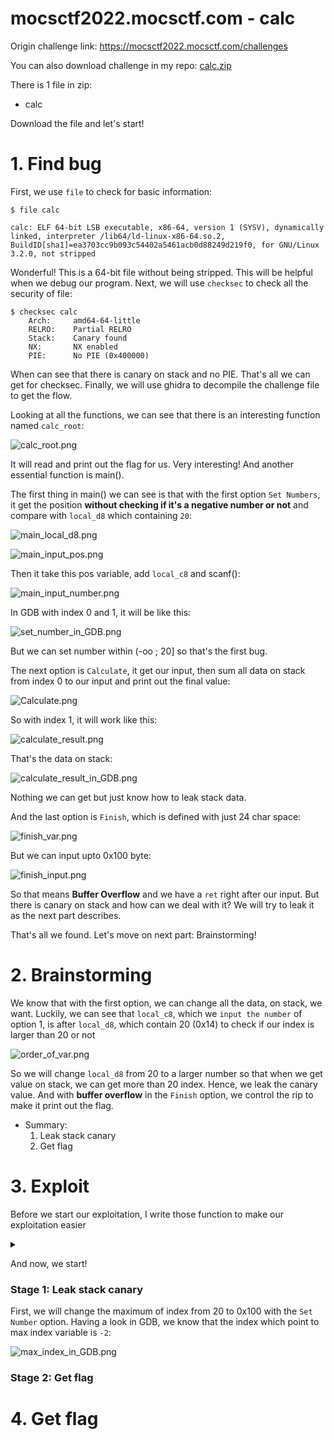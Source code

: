 # mocsctf2022.mocsctf.com - calc

Origin challenge link: https://mocsctf2022.mocsctf.com/challenges

You can also download challenge in my repo: [calc.zip](calc.zip)

There is 1 file in zip:

- calc

Download the file and let's start!

# 1. Find bug

First, we use `file` to check for basic information:

```
$ file calc

calc: ELF 64-bit LSB executable, x86-64, version 1 (SYSV), dynamically linked, interpreter /lib64/ld-linux-x86-64.so.2, BuildID[sha1]=ea3703cc9b093c54402a5461acb0d88249d219f0, for GNU/Linux 3.2.0, not stripped
```

Wonderful! This is a 64-bit file without being stripped. This will be helpful when we debug our program. Next, we will use `checksec` to check all the security of file:

```
$ checksec calc
    Arch:     amd64-64-little
    RELRO:    Partial RELRO
    Stack:    Canary found
    NX:       NX enabled
    PIE:      No PIE (0x400000)
```

When can see that there is canary on stack and no PIE. That's all we can get for checksec. Finally, we will use ghidra to decompile the challenge file to get the flow.

Looking at all the functions, we can see that there is an interesting function named `calc_root`:

![calc_root.png](images/calc_root.png)

It will read and print out the flag for us. Very interesting! And another essential function is main().

The first thing in main() we can see is that with the first option `Set Numbers`, it get the position **without checking if it's a negative number or not** and compare with `local_d8` which containing `20`:

![main_local_d8.png](images/main_local_d8.png)

![main_input_pos.png](images/main_input_pos.png)

Then it take this pos variable, add `local_c8` and scanf():

![main_input_number.png](images/main_input_number.png)

In GDB with index 0 and 1, it will be like this:

![set_number_in_GDB.png](images/set_number_in_GDB.png)

But we can set number within (-oo ; 20] so that's the first bug.

The next option is `Calculate`, it get our input, then sum all data on stack from index 0 to our input and print out the final value:

![Calculate.png](images/Calculate.png)

So with index 1, it will work like this:

![calculate_result.png](images/calculate_result.png)

That's the data on stack:

![calculate_result_in_GDB.png](images/calculate_result_in_GDB.png)

Nothing we can get but just know how to leak stack data. 

And the last option is `Finish`, which is defined with just 24 char space:

![finish_var.png](images/finish_var.png)

But we can input upto 0x100 byte:

![finish_input.png](images/finish_input.png)

So that means **Buffer Overflow** and we have a `ret` right after our input. But there is canary on stack and how can we deal with it? We will try to leak it as the next part describes.

That's all we found. Let's move on next part: Brainstorming!

# 2. Brainstorming

We know that with the first option, we can change all the data, on stack, we want. Luckily, we can see that `local_c8`, which we `input the number` of option 1, is after `local_d8`, which contain 20 (0x14) to check if our index is larger than 20 or not

![order_of_var.png](images/order_of_var.png)

So we will change `local_d8` from 20 to a larger number so that when we get value on stack, we can get more than 20 index. Hence, we leak the canary value. And with **buffer overflow** in the `Finish` option, we control the rip to make it print out the flag.

- Summary:
  1. Leak stack canary
  2. Get flag

# 3. Exploit

Before we start our exploitation, I write those function to make our exploitation easier

<details>
<summary></summary>
<p>

```
def setnumber(pos, number):
	p.sendlineafter(b'choice:', b'1')
	p.sendlineafter(b'Please input the pos:', '{}'.format(pos).encode())
	p.sendlineafter(b'Please input the number:', '{}'.format(number).encode())

def calculate(many):
	p.sendlineafter(b'choice:', b'2')
	p.sendlineafter(b'How many?\n', '{}'.format(many).encode())
	# Result receive outside

def finish(data):
	p.sendlineafter(b'choice:', b'3')
	p.sendafter(b'What\'s your name?', data)
```

</p>
</details>

And now, we start!

### Stage 1: Leak stack canary

First, we will change the maximum of index from 20 to 0x100 with the `Set Number` option. Having a look in GDB, we know that the index which point to max index variable is `-2`:

![max_index_in_GDB.png](images/max_index_in_GDB.png)

### Stage 2: Get flag

# 4. Get flag